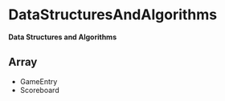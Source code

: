 # DataStructuresAndAlgorithms
**Data Structures and Algorithms**

## Array

 - GameEntry
 - Scoreboard

